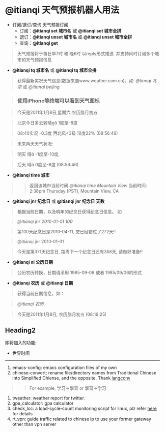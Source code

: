 # @itianqi 天气预报机器人用法 #
  * 订阅/退订/查询 天气预报订阅
    * 订阅：**@itianqi set 城市名** 或 **@itianqi set 城市全拼**
    * 退订：**@itianqi unset 城市名** 或 **@itianqi unset 城市全拼**
    * 查询：**@itianqi get**

> 天气预报将于每日早7时 和 晚6时 以reply形式推送. 并支持同时订阅多个城市的天气预报信息

  * **@itianqi tq 城市名** 或 **@itianqi tq 城市全拼**

> 获得最新实况天气信息(数据来自www.weather.com.cn)。如:
> _@tianqi 北京_ 或 _@itianqi beijing_

> ### 使用iPhone等终端可以看到天气图标 ###

> 今天是2011年1月8日,星期六,农历腊月初五

> 北京今日多云转晴 1度至-8度

> 08:40实况 -0.3度 西北风<3级 湿度22% (08:56:46)

> 未来两天天气状况:

> 明天 晴 -1度至-10度,

> 后天 晴 0度至-8度 (08:56:46)

  * **@itianqi time 城市**
> > 返回该城市当前时间
> > _@itianqi time Mountain View_
> > 当前时间: 2:38pm Thursday (PST), Mountain View, CA

  * **@itianqi jnr 纪念日** 或 **@itianqi jnr 纪念日 天数**


> 根据当前日期，以及明年的纪念日获得纪念日信息。 如

> _@itianqi jnr 2010-01-01 100_

> 第100天纪念日是2010-04-11, 您已经错过了272天!!

> @itianqi jnr 2010-01-01

> 今天是第371天纪念日, 距离下一个纪念日还有358天, 请做好准备!!

  * **@itianqi nl 公历日期**

> 公历农历转换，日期请采用 1985-09-06 或者 1985/09/06的形式


  * **@itianqi 农历** 或 **@itianqi 日期**

> 获得当前日期信息，如：

> _@itianqi 农历_

> 今天是2011年1月8日, 农历腊月初五 (08:19:25)

## Heading2 ##

即将加入的功能:

  * 世界时间











---


  1. emacs-config: emacs configuration files of my own
  1. chinese-convert: rename file/directory names from Traditional Chinese into Simplified Chiense, and the opposite. Thank [langconv](http://code.google.com/p/pyswim/)
> > For example, 学习=>學習 or 學習=>学习
  1. tweather: weather report for twitter.
  1. gpa\_calculator: gpa calculator
  1. check\_lcc: a load-cycle-count monitoring script for linux, plz refer [here](http://linuxtoy.org/archives/ubuntu-harddisk.html) for details
  1. rt\_vpn: guide traffic related to chinese ip to use your former gateway other than vpn server